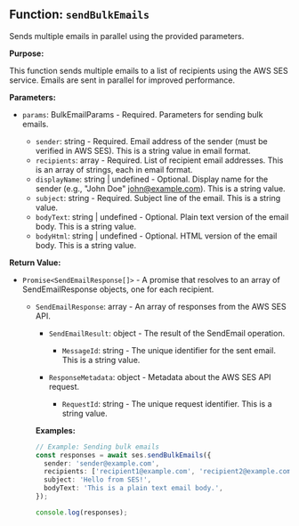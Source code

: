 ## Function: `sendBulkEmails`

Sends multiple emails in parallel using the provided parameters.

**Purpose:**

This function sends multiple emails to a list of recipients using the AWS SES service. Emails are sent in parallel for improved performance.

**Parameters:**

- `params`: BulkEmailParams - Required. Parameters for sending bulk emails.

  - `sender`: string - Required. Email address of the sender (must be verified in AWS SES). This is a string value in email format.
  - `recipients`: array<string> - Required. List of recipient email addresses. This is an array of strings, each in email format.
  - `displayName`: string | undefined - Optional. Display name for the sender (e.g., "John Doe" <john@example.com>). This is a string value.
  - `subject`: string - Required. Subject line of the email. This is a string value.
  - `bodyText`: string | undefined - Optional. Plain text version of the email body. This is a string value.
  - `bodyHtml`: string | undefined - Optional. HTML version of the email body. This is a string value.

**Return Value:**

- `Promise<SendEmailResponse[]>` - A promise that resolves to an array of SendEmailResponse objects, one for each recipient.

  - `SendEmailResponse`: array<object> - An array of responses from the AWS SES API.

    - `SendEmailResult`: object - The result of the SendEmail operation.

      - `MessageId`: string - The unique identifier for the sent email. This is a string value.

    - `ResponseMetadata`: object - Metadata about the AWS SES API request.

      - `RequestId`: string - The unique request identifier. This is a string value.

**Examples:**

```typescript
// Example: Sending bulk emails
const responses = await ses.sendBulkEmails({
  sender: 'sender@example.com',
  recipients: ['recipient1@example.com', 'recipient2@example.com'],
  subject: 'Hello from SES!',
  bodyText: 'This is a plain text email body.',
});

console.log(responses);
```
